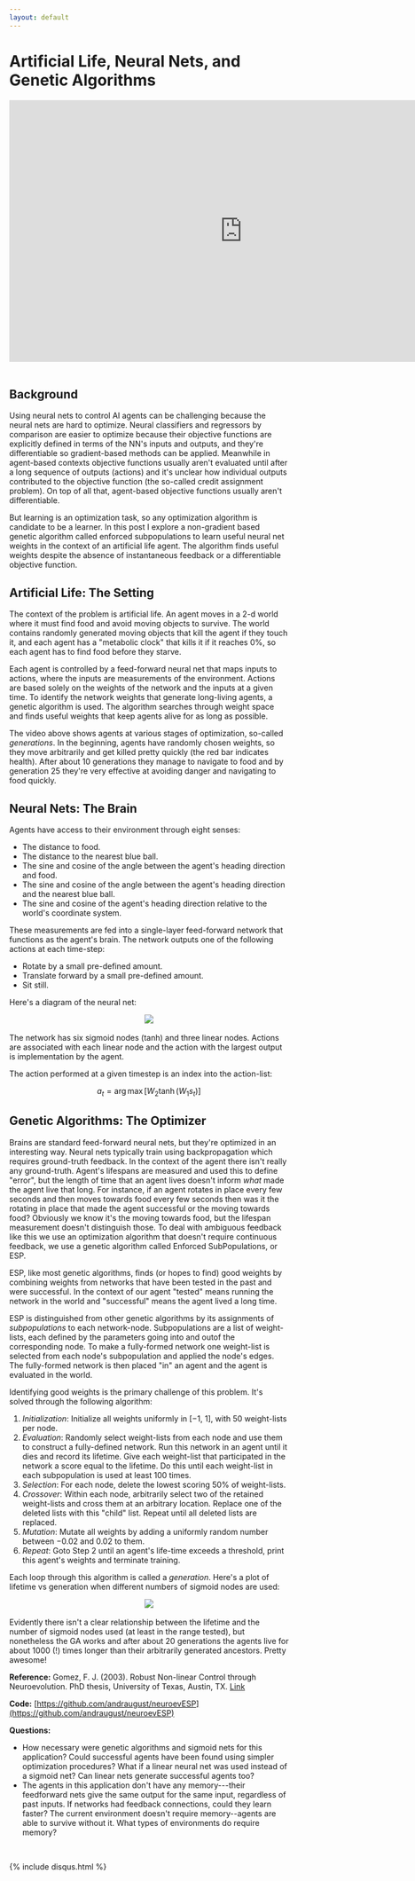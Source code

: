 ```yaml
---
layout: default
---
```


# Artificial Life, Neural Nets, and Genetic Algorithms

<div class="video-responsive">
  <iframe width="840" height="472" src="https://www.youtube.com/embed/UW8y_R7PE_c?rel=0" frameborder="0" allowfullscreen></iframe>
</div>
<br />

## Background

Using neural nets to control AI agents can be challenging because the neural nets are hard to optimize. Neural classifiers and regressors by comparison are easier to optimize because their objective functions are explicitly defined in terms of the NN's inputs and outputs, and they're differentiable so gradient-based methods can be applied.  Meanwhile in agent-based contexts objective functions usually aren't evaluated until after a long sequence of outputs (actions) and it's unclear how individual outputs contributed to the objective function (the so-called credit assignment problem). On top of all that, agent-based objective functions usually aren't differentiable.

But learning is an optimization task, so any optimization algorithm is candidate to be a learner.  In this post I explore a non-gradient based genetic algorithm called enforced subpopulations to learn useful neural net weights in the context of an artificial life agent. The algorithm finds useful weights despite the absence of instantaneous feedback or a differentiable objective function.

## Artificial Life: The Setting

The context of the problem is artificial life. An agent moves in a 2-d world where it must find food and avoid moving objects to survive.  The world contains randomly generated moving objects that kill the agent if they touch it, and each agent has a "metabolic clock" that kills it if it reaches 0%, so each agent has to find food before they starve.

Each agent is controlled by a feed-forward neural net that maps inputs to actions, where the inputs are measurements of the environment.  Actions are based solely on the weights of the network and the inputs at a given time.  To identify the network weights that generate long-living agents, a genetic algorithm is used.  The algorithm searches through weight space and finds useful weights that keep agents alive for as long as possible.

The video above shows agents at various stages of optimization, so-called _generations_.  In the beginning, agents  have randomly chosen weights, so they move arbitrarily and get killed pretty quickly (the red bar indicates health).  After about 10 generations they manage to navigate to food and by generation 25 they're very effective at avoiding danger and navigating to food quickly.

## Neural Nets: The Brain

Agents have access to their environment through eight senses:

* The distance to food.
* The distance to the nearest blue ball.
* The sine and cosine of the angle between the agent's heading direction and food.
* The sine and cosine of the angle between the agent's heading direction and the nearest blue ball.
* The sine and cosine of the agent's heading direction relative to the world's coordinate system.

These measurements are fed into a single-layer feed-forward network that functions as the agent's brain.  The network outputs one of the following actions at each time-step:

* Rotate by a small pre-defined amount.
* Translate forward by a small pre-defined amount.
* Sit still.

Here's a diagram of the neural net:

<center><img src="neuroev/network.png"></center>
<br />
The network has six sigmoid nodes (tanh) and three linear nodes.  Actions are associated with each linear node and the action with the largest output is implementation by the agent.

The action performed at a given timestep is an index into the action-list:

$$a_t = \arg\max{[W_2\tanh{(W_1s_t)]}}$$

## Genetic Algorithms: The Optimizer
Brains are standard feed-forward neural nets, but they're optimized in an interesting way. Neural nets typically train using backpropagation which requires ground-truth feedback.  In the context of the agent there isn't really any ground-truth.  Agent's lifespans are measured and used this to define "error", but the length of time that an agent lives doesn't inform _what_ made the agent live that long.  For instance, if an agent rotates in place every few seconds and then moves towards food every few seconds then was it the rotating in place that made the agent successful or the moving towards food?  Obviously we know it's the moving towards food, but the lifespan measurement doesn't distinguish those.  To deal with ambiguous feedback like this we use an optimization algorithm that doesn't require continuous feedback, we use a genetic algorithm called Enforced SubPopulations, or ESP.

ESP, like most genetic algorithms, finds (or hopes to find) good weights by combining weights from networks that have been tested in the past and were successful.  In the context of our agent "tested" means running the network in the world and "successful" means the agent lived a long time.

ESP is distinguished from other genetic algorithms by its assignments of _subpopulations_ to each network-node.  Subpopulations are a list of weight-lists,  each defined by the parameters going into and outof the corresponding node.  To make a fully-formed network one weight-list is selected from each node's subpopulation and applied the node's edges.  The fully-formed network is then placed "in" an agent and the agent is evaluated in the world.

Identifying good weights is the primary challenge of this problem.  It's solved through the following algorithm:
1. _Initialization_: Initialize all weights uniformly in [−1, 1], with 50 weight-lists per node.
2. _Evaluation_: Randomly select weight-lists from each node and use them to construct a fully-defined network. Run this network in an agent until it dies and record its lifetime.  Give each weight-list that participated in the network a score equal
to the lifetime. Do this until each weight-list in each subpopulation is used at least 100 times.
3. _Selection_: For each node, delete the lowest scoring 50% of weight-lists.
4. _Crossover_: Within each node, arbitrarily select two of the retained weight-lists and cross them at an arbitrary location.  Replace one of the deleted lists with this "child" list. Repeat until all deleted lists are replaced.
5. _Mutation_: Mutate all weights by adding a uniformly random number between −0.02 and 0.02 to them.
6. _Repeat_: Goto Step 2 until an agent's life-time exceeds a threshold, print this agent's weights and terminate training.

Each loop through this algorithm is called a _generation_.  Here's a plot of lifetime vs generation when different numbers of sigmoid nodes are used:

<center><img src="neuroev/lifetime_plot.png"></center>
<br />
Evidently there isn't a clear relationship between the lifetime and the number of sigmoid nodes used (at least in the range tested), but nonetheless the GA works and after about 20 generations the agents live for about 1000 (!) times longer than their arbitrarily generated ancestors.  Pretty awesome!

__Reference:__ Gomez, F. J. (2003). Robust Non-linear Control through Neuroevolution. PhD thesis, University of Texas, Austin, TX. [Link](http://www.cs.utexas.edu/users/nn/downloads/papers/gomez.phdtr03.pdf)

__Code:__ [https://github.com/andraugust/neuroevESP](https://github.com/andraugust/neuroevESP)

__Questions:__
* How necessary were genetic algorithms and sigmoid nets for this application?  Could successful agents have been found using simpler optimization procedures?  What if a linear neural net was used instead of a sigmoid net?  Can linear nets generate successful agents too?
* The agents in this application don't have any memory---their feedforward nets give the same output for the same input, regardless of past inputs.  If networks had feedback connections, could they learn faster?  The current environment doesn't require memory--agents are able to survive without it.  What types of environments do require memory?
<br />

{% include disqus.html %}

